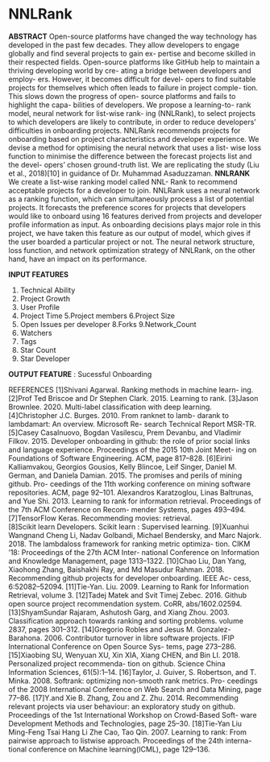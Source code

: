 # NNLRank
**ABSTRACT**
Open-source platforms have changed the way technology has developed in the past few decades. They allow developers to engage globally and find several projects to gain ex- pertise and become skilled in their respected fields. Open-source platforms like GitHub help to maintain a thriving developing world by cre- ating a bridge between developers and employ- ers. However, it becomes difficult for devel- opers to find suitable projects for themselves which often leads to failure in project comple- tion. This slows down the progress of open- source platforms and fails to highlight the capa- bilities of developers. We propose a learning-to- rank model, neural network for list-wise rank- ing (NNLRank), to select projects to which developers are likely to contribute, in order to reduce developers’ difficulties in onboarding projects. NNLRank recommends projects for onboarding based on project characteristics and developer experience. We devise a method for optimising the neural network that uses a list- wise loss function to minimise the difference between the forecast projects list and the devel- opers’ chosen ground-truth list. We are replicating the study (Liu et al., 2018)[10] in guidance of Dr. Muhammad Asaduzzaman.
**NNLRANK**
We create a list-wise ranking model called NNL- Rank to recommend acceptable projects for a developer to join. NNLRank uses a neural network as a ranking function, which can simultaneously process a list of potential projects. It forecasts the preference scores for projects that developers would like to onboard using 16 features derived from projects and developer profile information as input. As onboarding decisions plays major role in this project, we have taken this feature as our output of model, which gives if the user boarded a particular project or not. The neural network structure, loss function, and network optimization strategy of NNLRank, on the other hand, have an impact on its performance.

**INPUT FEATURES**
1. Technical Ability 
2. Project Growth 
3. User Profile 
4. Project Time 
5.Project members 
6.Project Size 
7. Open Issues per developer 
8.Forks 
9.Network_Count 
10. Watchers 
11. Tags 
12. Star Count 
13. Star Developer 

**OUTPUT FEATURE** : 
Sucessful Onboarding


REFERENCES
[1]Shivani Agarwal. Ranking methods in machine learn- ing.
[2]Prof Ted Briscoe and Dr Stephen Clark. 2015. Learning to rank.
[3]Jason Brownlee. 2020. Multi-label classification with deep learning.
[4]Christopher J.C. Burges. 2010. From ranknet to lamb- darank to lambdamart: An overview. Microsoft Re- search Technical Report MSR-TR.
[5]Casey Casalnuovo, Bogdan Vasilescu, Prem Devanbu, and Vladimir Filkov. 2015. Developer onboarding in github: the role of prior social links and language experience. Proceedings of the 2015 10th Joint Meet- ing on Foundations of Software Engineering. ACM, page 817–828.
[6]Eirini Kalliamvakou, Georgios Gousios, Kelly Blincoe, Leif Singer, Daniel M. German, and Daniela Damian. 2015. The promises and perils of mining github. Pro- ceedings of the 11th working conference on mining software repositories. ACM, page 92–101.
Alexandros Karatzoglou, Linas Baltrunas, and Yue Shi. 2013. Learning to rank for information retrieval. Proceedings of the 7th ACM Conference on Recom- mender Systems, pages 493–494.
[7]TensorFlow Keras. Recommending movies: retrieval.  
[8]Scikit learn Developers. Scikit learn : Supervised learning.
[9]Xuanhui Wangnand Cheng Li, Nadav Golbandi, Michael Bendersky, and Marc Najork. 2018. The lambdaloss framework for ranking metric optimiza- tion. CIKM ’18: Proceedings of the 27th ACM Inter- national Conference on Information and Knowledge Management, page 1313–1322.
[10]Chao Liu, Dan Yang, Xiaohong Zhang, Baishakhi Ray, and Md Masudur Rahman. 2018. Recommending github projects for developer onboarding. IEEE Ac- cess, 6:52082–52094.
[11]Tie-Yan. Liu. 2009. Learning to Rank for Information Retrieval, volume 3.
[12]Tadej Matek and Svit Timej Zebec. 2016. Github open source project recommendation system. CoRR, abs/1602.02594.
[13]ShyamSundar Rajaram, Ashutosh Garg, and Xiang Zhou. 2003. Classification approach towards ranking and sorting problems. volume 2837, pages 301–312.
[14]Gregorio Robles and Jesus M. Gonzalez-Barahona. 2006. Contributor turnover in libre software projects. IFIP International Conference on Open Source Sys- tems, page 273–286.
[15]Xiaobing SU, Wenyuan XU, Xin XIA, Xiang CHEN, and Bin LI. 2018. Personalized project recommenda- tion on github. Science China Information Sciences, 61(5):1–14.
[16]Taylor, J. Guiver, S. Robertson, and T. Minka. 2008. Softrank: optimizing non-smooth rank metrics. Pro- ceedings of the 2008 International Conference on Web Search and Data Mining, page 77–86.
[17]Y.and Xie B. Zhang, Zou and Z. Zhu. 2014. Recommending relevant projects via user behaviour: an exploratory study on github. Proceedings of the 1st International Workshop on Crowd-Based Soft- ware Development Methods and Technologies, page 25–30.
[18]Tie-Yan Liu Ming-Feng Tsai Hang Li Zhe Cao, Tao Qin. 2007. Learning to rank: From pairwise approach to listwise approach. Proceedings of the 24th interna- tional conference on Machine learning(ICML), page 129–136.

